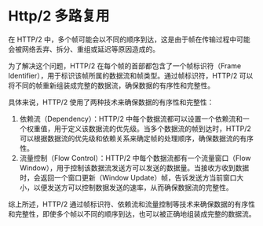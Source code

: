 # Http/2 多路复用

在 HTTP/2 中，多个帧可能会以不同的顺序到达，这是由于帧在传输过程中可能会被网络丢弃、拆分、重组或延迟等原因造成的。

为了解决这个问题，HTTP/2 在每个帧的首部都包含了一个帧标识符（Frame Identifier），用于标识该帧所属的数据流和帧类型。通过帧标识符，HTTP/2 可以将不同的帧重新组装成完整的数据流，确保数据的有序性和完整性。

具体来说，HTTP/2 使用了两种技术来确保数据的有序性和完整性：

1. 依赖流（Dependency）：HTTP/2 中每个数据流都可以设置一个依赖流和一个权重值，用于定义该数据流的优先级。当多个数据流的帧到达时，HTTP/2 可以根据数据流的优先级和依赖关系来确定帧的处理顺序，确保数据流的有序性。
2. 流量控制（Flow Control）：HTTP/2 中每个数据流都有一个流量窗口（Flow Window），用于控制该数据流发送方可以发送的数据量。当接收方收到数据时，会返回一个窗口更新（Window Update）帧，告诉发送方当前窗口大小，以便发送方可以控制数据发送的速率，从而确保数据流的完整性。

综上所述，HTTP/2 通过帧标识符、依赖流和流量控制等技术来确保数据的有序性和完整性，即使多个帧以不同的顺序到达，也可以被正确地组装成完整的数据流。

